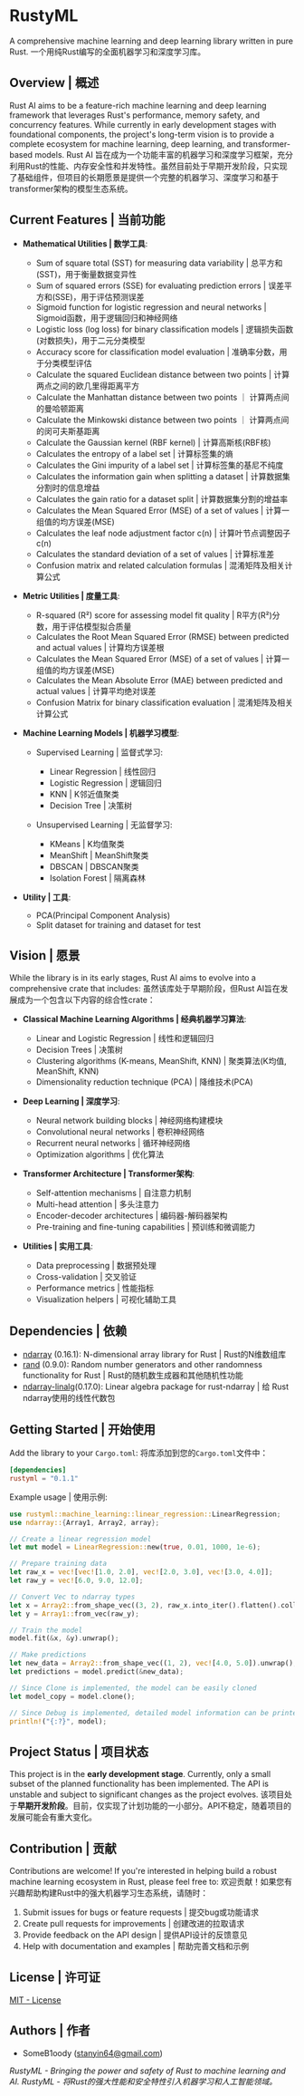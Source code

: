 # RustyML
A comprehensive machine learning and deep learning library written in pure Rust.
一个用纯Rust编写的全面机器学习和深度学习库。
## Overview | 概述
Rust AI aims to be a feature-rich machine learning and deep learning framework that leverages Rust's performance, memory safety, and concurrency features. While currently in early development stages with foundational components, the project's long-term vision is to provide a complete ecosystem for machine learning, deep learning, and transformer-based models.
Rust AI 旨在成为一个功能丰富的机器学习和深度学习框架，充分利用Rust的性能、内存安全性和并发特性。虽然目前处于早期开发阶段，只实现了基础组件，但项目的长期愿景是提供一个完整的机器学习、深度学习和基于transformer架构的模型生态系统。
## Current Features | 当前功能
- **Mathematical Utilities | 数学工具**:
  - Sum of square total (SST) for measuring data variability | 总平方和(SST)，用于衡量数据变异性
  - Sum of squared errors (SSE) for evaluating prediction errors | 误差平方和(SSE)，用于评估预测误差
  - Sigmoid function for logistic regression and neural networks | Sigmoid函数，用于逻辑回归和神经网络
  - Logistic loss (log loss) for binary classification models | 逻辑损失函数(对数损失)，用于二元分类模型
  - Accuracy score for classification model evaluation | 准确率分数，用于分类模型评估
  - Calculate the squared Euclidean distance between two points | 计算两点之间的欧几里得距离平方
  - Calculate the Manhattan distance between two points ｜ 计算两点间的曼哈顿距离
  - Calculate the Minkowski distance between two points ｜ 计算两点间的闵可夫斯基距离
  - Calculate the Gaussian kernel (RBF kernel) | 计算高斯核(RBF核)
  - Calculates the entropy of a label set | 计算标签集的熵
  - Calculates the Gini impurity of a label set | 计算标签集的基尼不纯度
  - Calculates the information gain when splitting a dataset | 计算数据集分割时的信息增益
  - Calculates the gain ratio for a dataset split | 计算数据集分割的增益率
  - Calculates the Mean Squared Error (MSE) of a set of values | 计算一组值的均方误差(MSE)
  - Calculates the leaf node adjustment factor c(n) | 计算叶节点调整因子 c(n)
  - Calculates the standard deviation of a set of values | 计算标准差
  - Confusion matrix and related calculation formulas | 混淆矩阵及相关计算公式


- **Metric Utilities | 度量工具**:
  - R-squared (R²) score for assessing model fit quality | R平方(R²)分数，用于评估模型拟合质量
  - Calculates the Root Mean Squared Error (RMSE) between predicted and actual values | 计算均方误差根
  - Calculates the Mean Squared Error (MSE) of a set of values | 计算一组值的均方误差(MSE)
  - Calculates the Mean Absolute Error (MAE) between predicted and actual values | 计算平均绝对误差
  - Confusion Matrix for binary classification evaluation | 混淆矩阵及相关计算公式


- **Machine Learning Models | 机器学习模型**:
  - Supervised Learning | 监督式学习:
    - Linear Regression | 线性回归
    - Logistic Regression | 逻辑回归
    - KNN | K邻近值聚类
    - Decision Tree | 决策树

  - Unsupervised Learning | 无监督学习:
    - KMeans | K均值聚类
    - MeanShift | MeanShift聚类
    - DBSCAN | DBSCAN聚类
    - Isolation Forest | 隔离森林


- **Utility | 工具**:
  - PCA(Principal Component Analysis)
  - Split dataset for training and dataset for test 

## Vision | 愿景
While the library is in its early stages, Rust AI aims to evolve into a comprehensive crate that includes:
虽然该库处于早期阶段，但Rust AI旨在发展成为一个包含以下内容的综合性crate：
- **Classical Machine Learning Algorithms | 经典机器学习算法**:
    - Linear and Logistic Regression | 线性和逻辑回归
    - Decision Trees | 决策树
    - Clustering algorithms (K-means, MeanShift, KNN) | 聚类算法(K均值, MeanShift, KNN)
    - Dimensionality reduction technique (PCA) | 降维技术(PCA)

- **Deep Learning | 深度学习**:
    - Neural network building blocks | 神经网络构建模块
    - Convolutional neural networks | 卷积神经网络
    - Recurrent neural networks | 循环神经网络
    - Optimization algorithms | 优化算法

- **Transformer Architecture | Transformer架构**:
    - Self-attention mechanisms | 自注意力机制
    - Multi-head attention | 多头注意力
    - Encoder-decoder architectures | 编码器-解码器架构
    - Pre-training and fine-tuning capabilities | 预训练和微调能力

- **Utilities | 实用工具**:
    - Data preprocessing | 数据预处理
    - Cross-validation | 交叉验证
    - Performance metrics | 性能指标
    - Visualization helpers | 可视化辅助工具

## Dependencies | 依赖
- [ndarray](https://crates.io/crates/ndarray) (0.16.1): N-dimensional array library for Rust | Rust的N维数组库
- [rand](https://crates.io/crates/rand) (0.9.0): Random number generators and other randomness functionality for Rust | Rust的随机数生成器和其他随机性功能
- [ndarray-linalg](https://crates.io/crates/ndarray-linalg)(0.17.0): Linear algebra package for rust-ndarray | 给 Rust ndarray使用的线性代数包

## Getting Started | 开始使用
Add the library to your `Cargo.toml`:
将库添加到您的`Cargo.toml`文件中：
``` toml
[dependencies]
rustyml = "0.1.1"
```
Example usage | 使用示例:
``` rust
use rustyml::machine_learning::linear_regression::LinearRegression;
use ndarray::{Array1, Array2, array};

// Create a linear regression model
let mut model = LinearRegression::new(true, 0.01, 1000, 1e-6);

// Prepare training data
let raw_x = vec![vec![1.0, 2.0], vec![2.0, 3.0], vec![3.0, 4.0]];
let raw_y = vec![6.0, 9.0, 12.0];

// Convert Vec to ndarray types
let x = Array2::from_shape_vec((3, 2), raw_x.into_iter().flatten().collect()).unwrap();
let y = Array1::from_vec(raw_y);

// Train the model
model.fit(&x, &y).unwrap();

// Make predictions
let new_data = Array2::from_shape_vec((1, 2), vec![4.0, 5.0]).unwrap();
let predictions = model.predict(&new_data);

// Since Clone is implemented, the model can be easily cloned
let model_copy = model.clone();

// Since Debug is implemented, detailed model information can be printed
println!("{:?}", model);
```
## Project Status | 项目状态
This project is in the **early development stage**. Currently, only a small subset of the planned functionality has been implemented. The API is unstable and subject to significant changes as the project evolves.
该项目处于**早期开发阶段**。目前，仅实现了计划功能的一小部分。API不稳定，随着项目的发展可能会有重大变化。
## Contribution | 贡献
Contributions are welcome! If you're interested in helping build a robust machine learning ecosystem in Rust, please feel free to:
欢迎贡献！如果您有兴趣帮助构建Rust中的强大机器学习生态系统，请随时：
1. Submit issues for bugs or feature requests | 提交bug或功能请求
2. Create pull requests for improvements | 创建改进的拉取请求
3. Provide feedback on the API design | 提供API设计的反馈意见
4. Help with documentation and examples | 帮助完善文档和示例

## License | 许可证
[MIT - License](https://github.com/SomeB1oody/RustyML/blob/master/LICENSE)
## Authors | 作者
- SomeB1oody (stanyin64@gmail.com)

_RustyML - Bringing the power and safety of Rust to machine learning and AI._
_RustyML - 将Rust的强大性能和安全特性引入机器学习和人工智能领域。_

